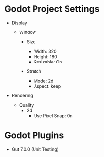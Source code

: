 # Godot Project Settings

- Display
    - Window
        - Size
            - Width: 320
            - Height: 180
            - Resizable: On

        - Stretch
            - Mode: 2d
            - Aspect: keep

- Rendering
    - Quality
        - 2d
            - Use Pixel Snap: On

# Godot Plugins

- Gut 7.0.0 (Unit Testing)
